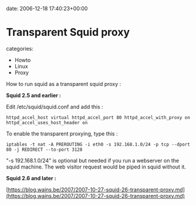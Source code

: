 


date: 2006-12-18 17:40:23+00:00


# Transparent Squid proxy

categories:
- Howto
- Linux
- Proxy


How to run squid as a transparent squid proxy :

**Squid 2.5 and earlier :**

Edit /etc/squid/squid.conf and add this :

`httpd_accel_host virtual
httpd_accel_port 80
httpd_accel_with_proxy on
httpd_accel_uses_host_header on`

<!-- more -->

To enable the transparent proxying, type this :

`iptables -t nat -A PREROUTING -i eth0 -s 192.168.1.0/24 -p tcp --dport 80 -j REDIRECT --to-port 3128`

"-s 192.168.1.0/24" is optional but needed if you run a webserver on the squid machine. The web visitor request would be piped in squid without it.

**Squid 2.6 and later :**

[https://blog.wains.be/2007/2007-10-27-squid-26-transparent-proxy.md](https://blog.wains.be/2007/2007-10-27-squid-26-transparent-proxy.md)